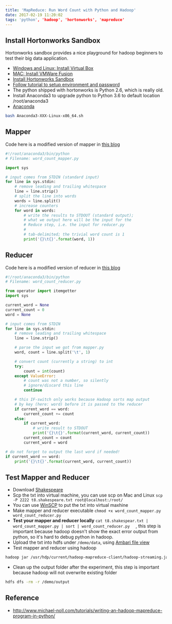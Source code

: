 ```yaml
---
title: 'MapReduce: Run Word Count with Python and Hadoop'
date: 2017-02-19 11:20:02
tags: 'python', 'hadoop', 'hortonworks', 'mapreduce'
---
```


## Install Hortonworks Sandbox
Hortonworks sandbox provides a nice playground for hadoop beginners to test their big data application.

- [Windows and Linux: Install Virtual Box](https://www.virtualbox.org/wiki/Downloads)
- [MAC: Install VMWare Fusion](https://www.vmware.com/go/downloadfusion)
- [Install Hortonworks Sandbox](https://hortonworks.com/downloads/)
- [Follow tutorial to setup environment and password](http://hortonworks.com/hadoop-tutorial/learning-the-ropes-of-the-hortonworks-sandbox/)
- The python shipped with hortonworks is Python 2.6, which is really old.
- Install Anaconda3 to upgrade python to Python 3.6 to default location /root/anaconda3
- [Anaconda](https://www.continuum.io/downloads)

```bash
bash Anaconda3-XXX-Linux-x86_64.sh
```

## Mapper
Code here is a modified version of mapper in [this blog](http://www.michael-noll.com/tutorials/writing-an-hadoop-mapreduce-program-in-python/)

```python
#!/root/anaconda3/bin/python
# Filename: word_count_mapper.py

import sys

# input comes from STDIN (standard input)
for line in sys.stdin:
    # remove leading and trailing whitespace
    line = line.strip()
    # split the line into words
    words = line.split()
    # increase counters
    for word in words:
        # write the results to STDOUT (standard output);
        # what we output here will be the input for the
        # Reduce step, i.e. the input for reducer.py
        #
        # tab-delimited; the trivial word count is 1
        print('{}\t{}'.format(word, 1))
```

## Reducer
Code here is a modified version of reducer in [this blog](http://www.michael-noll.com/tutorials/writing-an-hadoop-mapreduce-program-in-python/)

```python
#!/root/anaconda3/bin/python
# Filename: word_count_reducer.py

from operator import itemgetter
import sys

current_word = None
current_count = 0
word = None

# input comes from STDIN
for line in sys.stdin:
    # remove leading and trailing whitespace
    line = line.strip()

    # parse the input we got from mapper.py
    word, count = line.split('\t', 1)

    # convert count (currently a string) to int
    try:
        count = int(count)
    except ValueError:
        # count was not a number, so silently
        # ignore/discard this line
        continue

    # this IF-switch only works because Hadoop sorts map output
    # by key (here: word) before it is passed to the reducer
    if current_word == word:
        current_count += count
    else:
        if current_word:
            # write result to STDOUT
            print('{}\t{}'.format(current_word, current_count))
        current_count = count
        current_word = word

# do not forget to output the last word if needed!
if current_word == word:
    print('{}\t{}'.format(current_word, current_count))

```
## Test Mapper and Reducer
- Download [Shakespeare](https://ocw.mit.edu/ans7870/6/6.006/s08/lecturenotes/files/t8.shakespeare.txt) 
- Scp the txt into virtual machine, you can use scp on Mac and Linux ```scp -P 2222 t8.shakespeare.txt root@localhost:/root/ ```
- You can use [WinSCP](https://winscp.net/eng/download.php) to put the txt into virtual maxhine
- Make mapper and reducer executable ```chmod +x word_count_mapper.py word_count_reducer.py```
- **Test your mapper and reducer locally** ```cat t8.shakespear.txt | word_count_mapper.py | sort | word_count_reducer.py  ``` , this step is important because hadoop doesn't show the exact error output from python, so it's hard to debug python in hadoop.
- Upload the txt into hdfs under ```/demo/data```, using [Ambari file view](http://localhost:8080/#/main/views/FILES/1.0.0/AUTO_FILES_INSTANCE)
- Test mapper and reducer using hadoop

```bash
hadoop jar /usr/hdp/current/hadoop-mapreduce-client/hadoop-streaming.jar -file /root/mapper.py -mapper mapper.py -file /root/reducer.py -reducer reducer.py -input /demo/data/t8.shakespeare.txt -output /demo/output
```
- Clean up the output folder after the experiment, this step is important because hadoop will not overwrite existing folder

```bash
hdfs dfs -rm -r /demo/output
```

## Reference
- http://www.michael-noll.com/tutorials/writing-an-hadoop-mapreduce-program-in-python/
